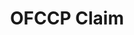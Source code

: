 ---
title: OFCCP Claim
layout: process
exit: https://www.dol.gov/ofccp/regs/compliance/pdf/ComplaintForms/CC-4%20Form%20Revised%2020%20June%202014%20final-English.pdf
header: File a Claim with OFCCP
before-you-file-markup: "<p>We at the Office of Federal Contract Compliance Programs enforce, for the benefit of job seekers and wage earners, the contractual promise of affirmative action and equal employment opportunity required of those who do business with the Federal government.</p>"
steps:
  - { text: "Download the form in the language you prefer
English
Chinese Traditional (Cantonese)
Chinese Simplified (Mandarin)
French
Korean
Spanish
Vietnamese
.", img: "/assets/img/icon-step-fill.png" }
  - { text: "Complete the form and submit it the way you prefer out of these 3 options: 1) filing the complaint form electronically with the appropriate OFCCP Regional Office or 2) mailing or faxing the complaint form to the appropriate OFCCP Regional Office or 3) filing the complaint form in person with any OFCCP District or Area office.", img: "/assets/img/icons/steps/LegalForm_Icon.png" }
  - { text: "We will review your complaint form, or letter of complaint, and contact you if we need more information", img: "/assets/img/icons/steps/Phone_Icon.png" }
  - { text: "We will work with you to answer your questions and determine if setting up an investigation is the best course of action", img: "/assets/img/icons/steps/SpeechBubble_Icon.png" }
  - { text: "If an investigation is set up and finds sufficient evidence, you may be entitled to monetary relief and/or other remedies", img: "/assets/img/icons/steps/Check_Icon.png" }
here-to-help:
  - All services are free and confidential, whether you are documented or not. Information obtained from individuals who contact OFCCP will not be revealed to the employer until the individual files a charge of discrimination.
  - Please remember that your employer cannot terminate you or in any other manner discriminate against you for filing a complaint with OFCCP.
worker-profile:
  - { description: "Baltazar went through something similar and exercised his rights.", img: "/assets/img/workers/Baltazar_Thumb.jpg", cta: "Read Baltazar's Story" }
---